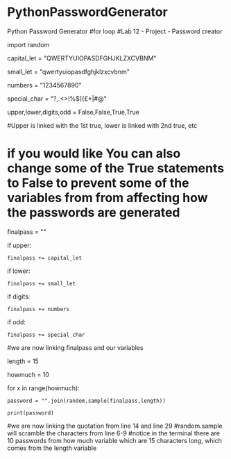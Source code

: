 # PythonPasswordGenerator
Python Password Generator
#for loop
#Lab 12 - Project - Password creator


import random


capital_let = "QWERTYUIOPASDFGHJKLZXCVBNM"

small_let = "qwertyuiopasdfghjklzxcvbnm"

numbers = "1234567890"

special_char = "?,.<>!%$]{£*|#@"

upper,lower,digits,odd = False,False,True,True

#Upper is linked with the 1st true, lower is linked with 2nd true, etc

# if you would like You can also change some of the True statements to False to prevent some of the variables from  from affecting how the passwords are generated


finalpass = ""


if upper:
    
    finalpass += capital_let
    
if lower:
    
    finalpass += small_let

if digits:
   
    finalpass += numbers

if odd:

    finalpass += special_char

#we are now linking finalpass and our variables

length = 15

howmuch = 10


for x in range(howmuch):

    password = "".join(random.sample(finalpass,length))
    
    print(password)
#we are now linking the quotation from line 14 and line 29
#random.sample will scramble the characters from line 6-9
#notice in the terminal there are 10 passwords from how much variable which are 15 characters long, which comes from the length variable
